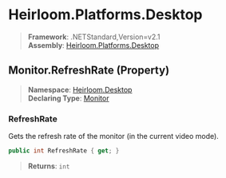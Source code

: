 # Heirloom.Platforms.Desktop

> **Framework**: .NETStandard,Version=v2.1  
> **Assembly**: [Heirloom.Platforms.Desktop][0]

## Monitor.RefreshRate (Property)

> **Namespace**: [Heirloom.Desktop][0]  
> **Declaring Type**: [Monitor][1]

### RefreshRate

Gets the refresh rate of the monitor (in the current video mode).

```cs
public int RefreshRate { get; }
```

> **Returns**: `int`

[0]: ../../../Heirloom.Platforms.Desktop.md
[1]: ../Monitor.md
